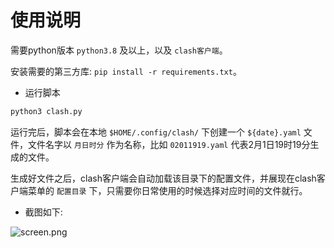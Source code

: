 # 使用说明

需要python版本 `python3.8` 及以上，以及 `clash客户端`。

安装需要的第三方库: `pip install -r requirements.txt`。

- 运行脚本

```bash
python3 clash.py
```

运行完后，脚本会在本地 `$HOME/.config/clash/` 下创建一个 `${date}.yaml` 文件，文件名字以 `月日时分` 作为名称，比如 `02011919.yaml` 代表2月1日19时19分生成的文件。

生成好文件之后，clash客户端会自动加载该目录下的配置文件，并展现在clash客户端菜单的 `配置目录` 下，只需要你日常使用的时候选择对应时间的文件就行。

- 截图如下:

![screen.png](https://raw.githubusercontent.com/Abeautifulsnow/crawl_clash/main/screen.png)
